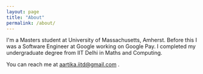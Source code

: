 ```yaml
---
layout: page
title: "About"
permalink: /about/
---
```


I'm a Masters student at University of Massachusetts, Amherst. Before this I was a Software Engineer at Google working on Google Pay. I completed my undergraduate degree from IIT Delhi in Maths and Computing.

You can reach me at aartika.iitd@gmail.com .



